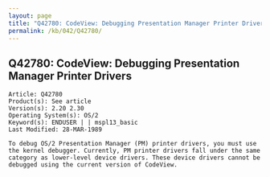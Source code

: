```yaml
---
layout: page
title: "Q42780: CodeView: Debugging Presentation Manager Printer Drivers"
permalink: /kb/042/Q42780/
---
```


## Q42780: CodeView: Debugging Presentation Manager Printer Drivers

	Article: Q42780
	Product(s): See article
	Version(s): 2.20 2.30
	Operating System(s): OS/2
	Keyword(s): ENDUSER | | mspl13_basic
	Last Modified: 28-MAR-1989
	
	To debug OS/2 Presentation Manager (PM) printer drivers, you must use
	the kernel debugger. Currently, PM printer drivers fall under the same
	category as lower-level device drivers. These device drivers cannot be
	debugged using the current version of CodeView.
